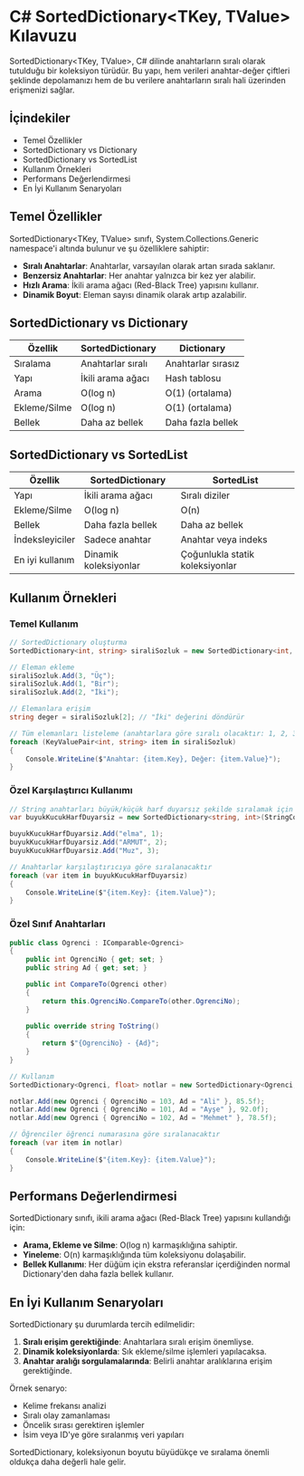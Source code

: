 # C# SortedDictionary<TKey, TValue> Kılavuzu

SortedDictionary<TKey, TValue>, C# dilinde anahtarların sıralı olarak tutulduğu bir koleksiyon türüdür. Bu yapı, hem verileri anahtar-değer çiftleri şeklinde depolamanızı hem de bu verilere anahtarların sıralı hali üzerinden erişmenizi sağlar.

## İçindekiler
- Temel Özellikler
- SortedDictionary vs Dictionary
- SortedDictionary vs SortedList
- Kullanım Örnekleri
- Performans Değerlendirmesi
- En İyi Kullanım Senaryoları

## Temel Özellikler

SortedDictionary<TKey, TValue> sınıfı, System.Collections.Generic namespace'i altında bulunur ve şu özelliklere sahiptir:

- **Sıralı Anahtarlar**: Anahtarlar, varsayılan olarak artan sırada saklanır.
- **Benzersiz Anahtarlar**: Her anahtar yalnızca bir kez yer alabilir.
- **Hızlı Arama**: İkili arama ağacı (Red-Black Tree) yapısını kullanır.
- **Dinamik Boyut**: Eleman sayısı dinamik olarak artıp azalabilir.

## SortedDictionary vs Dictionary

| Özellik | SortedDictionary | Dictionary |
|---------|-----------------|------------|
| Sıralama | Anahtarlar sıralı | Anahtarlar sırasız |
| Yapı | İkili arama ağacı | Hash tablosu |
| Arama | O(log n) | O(1) (ortalama) |
| Ekleme/Silme | O(log n) | O(1) (ortalama) |
| Bellek | Daha az bellek | Daha fazla bellek |

## SortedDictionary vs SortedList

| Özellik | SortedDictionary | SortedList |
|---------|-----------------|------------|
| Yapı | İkili arama ağacı | Sıralı diziler |
| Ekleme/Silme | O(log n) | O(n) |
| Bellek | Daha fazla bellek | Daha az bellek |
| İndeksleyiciler | Sadece anahtar | Anahtar veya indeks |
| En iyi kullanım | Dinamik koleksiyonlar | Çoğunlukla statik koleksiyonlar |

## Kullanım Örnekleri

### Temel Kullanım

```csharp
// SortedDictionary oluşturma
SortedDictionary<int, string> siraliSozluk = new SortedDictionary<int, string>();

// Eleman ekleme
siraliSozluk.Add(3, "Üç");
siraliSozluk.Add(1, "Bir");
siraliSozluk.Add(2, "İki");

// Elemanlara erişim
string deger = siraliSozluk[2]; // "İki" değerini döndürür

// Tüm elemanları listeleme (anahtarlara göre sıralı olacaktır: 1, 2, 3)
foreach (KeyValuePair<int, string> item in siraliSozluk)
{
    Console.WriteLine($"Anahtar: {item.Key}, Değer: {item.Value}");
}
```

### Özel Karşılaştırıcı Kullanımı

```csharp
// String anahtarları büyük/küçük harf duyarsız şekilde sıralamak için
var buyukKucukHarfDuyarsiz = new SortedDictionary<string, int>(StringComparer.OrdinalIgnoreCase);

buyukKucukHarfDuyarsiz.Add("elma", 1);
buyukKucukHarfDuyarsiz.Add("ARMUT", 2);
buyukKucukHarfDuyarsiz.Add("Muz", 3);

// Anahtarlar karşılaştırıcıya göre sıralanacaktır
foreach (var item in buyukKucukHarfDuyarsiz)
{
    Console.WriteLine($"{item.Key}: {item.Value}");
}
```

### Özel Sınıf Anahtarları

```csharp
public class Ogrenci : IComparable<Ogrenci>
{
    public int OgrenciNo { get; set; }
    public string Ad { get; set; }

    public int CompareTo(Ogrenci other)
    {
        return this.OgrenciNo.CompareTo(other.OgrenciNo);
    }
    
    public override string ToString()
    {
        return $"{OgrenciNo} - {Ad}";
    }
}

// Kullanım
SortedDictionary<Ogrenci, float> notlar = new SortedDictionary<Ogrenci, float>();

notlar.Add(new Ogrenci { OgrenciNo = 103, Ad = "Ali" }, 85.5f);
notlar.Add(new Ogrenci { OgrenciNo = 101, Ad = "Ayşe" }, 92.0f);
notlar.Add(new Ogrenci { OgrenciNo = 102, Ad = "Mehmet" }, 78.5f);

// Öğrenciler öğrenci numarasına göre sıralanacaktır
foreach (var item in notlar)
{
    Console.WriteLine($"{item.Key}: {item.Value}");
}
```

## Performans Değerlendirmesi

SortedDictionary sınıfı, ikili arama ağacı (Red-Black Tree) yapısını kullandığı için:

- **Arama, Ekleme ve Silme**: O(log n) karmaşıklığına sahiptir.
- **Yineleme**: O(n) karmaşıklığında tüm koleksiyonu dolaşabilir.
- **Bellek Kullanımı**: Her düğüm için ekstra referanslar içerdiğinden normal Dictionary'den daha fazla bellek kullanır.

## En İyi Kullanım Senaryoları

SortedDictionary şu durumlarda tercih edilmelidir:

1. **Sıralı erişim gerektiğinde**: Anahtarlara sıralı erişim önemliyse.
2. **Dinamik koleksiyonlarda**: Sık ekleme/silme işlemleri yapılacaksa.
3. **Anahtar aralığı sorgulamalarında**: Belirli anahtar aralıklarına erişim gerektiğinde.

Örnek senaryo:

- Kelime frekansı analizi
- Sıralı olay zamanlaması
- Öncelik sırası gerektiren işlemler
- İsim veya ID'ye göre sıralanmış veri yapıları

SortedDictionary, koleksiyonun boyutu büyüdükçe ve sıralama önemli oldukça daha değerli hale gelir.